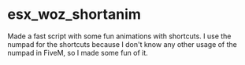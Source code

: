 # esx_woz_shortanim
Made a fast script with some fun animations with shortcuts. I use the numpad for the shortcuts because I don't know any other usage of the numpad in FiveM, so I made some fun of it.
